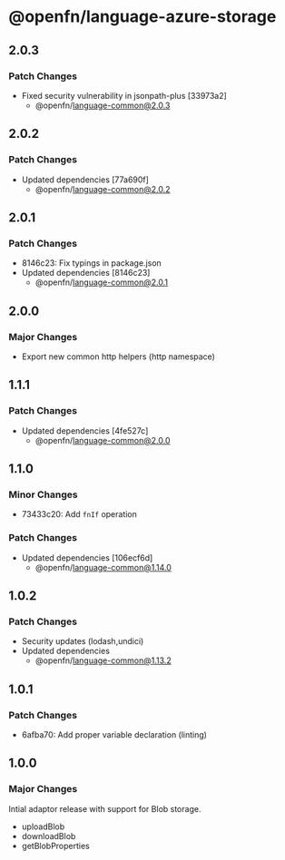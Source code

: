 # @openfn/language-azure-storage

## 2.0.3

### Patch Changes

- Fixed security vulnerability in jsonpath-plus [33973a2]
  - @openfn/language-common@2.0.3

## 2.0.2

### Patch Changes

- Updated dependencies [77a690f]
  - @openfn/language-common@2.0.2

## 2.0.1

### Patch Changes

- 8146c23: Fix typings in package.json
- Updated dependencies [8146c23]
  - @openfn/language-common@2.0.1

## 2.0.0

### Major Changes

- Export new common http helpers (http namespace)

## 1.1.1

### Patch Changes

- Updated dependencies [4fe527c]
  - @openfn/language-common@2.0.0

## 1.1.0

### Minor Changes

- 73433c20: Add `fnIf` operation

### Patch Changes

- Updated dependencies [106ecf6d]
  - @openfn/language-common@1.14.0

## 1.0.2

### Patch Changes

- Security updates (lodash,undici)
- Updated dependencies
  - @openfn/language-common@1.13.2

## 1.0.1

### Patch Changes

- 6afba70: Add proper variable declaration (linting)

## 1.0.0

### Major Changes

Intial adaptor release with support for Blob storage.

- uploadBlob
- downloadBlob
- getBlobProperties
